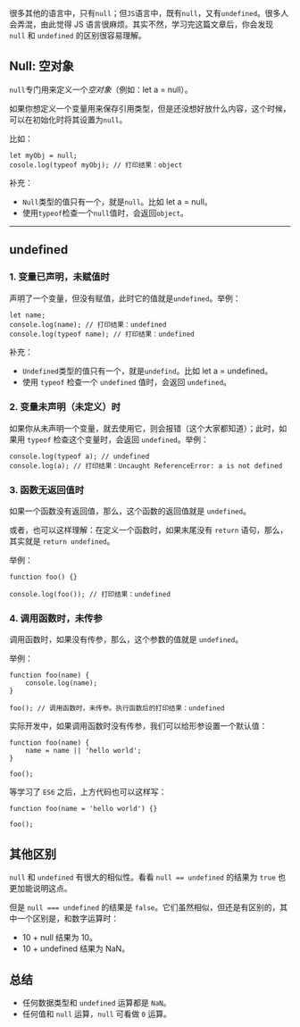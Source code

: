 很多其他的语言中，只有`null`；但`JS`语言中，既有`null`，又有`undefined`。很多人会弄混，由此觉得 JS 语言很麻烦。其实不然，学习完这篇文章后，你会发现 `null` 和 `undefined` 的区别很容易理解。

## Null: 空对象

`null`专门用来定义一个*空对象*（例如：let a = null）。

如果你想定义一个变量用来保存引用类型，但是还没想好放什么内容，这个时候，可以在初始化时将其设置为`null`。

比如：

```
let myObj = null;
cosole.log(typeof myObj); // 打印结果：object
```

补充：

- `Null`类型的值只有一个，就是`null`。比如 let a = null。
- 使用`typeof`检查一个`null`值时，会返回`object`。

---

## undefined

### 1. 变量已声明，未赋值时

声明了一个变量，但没有赋值，此时它的值就是`undefined`。举例：

```
let name;
console.log(name); // 打印结果：undefined
console.log(typeof name); // 打印结果：undefined
```

补充：

- `Undefined`类型的值只有一个，就是`undefind`。比如 let a = undefined。
- 使用 `typeof` 检查一个 `undefined` 值时，会返回 `undefined`。

### 2. 变量未声明（未定义）时

如果你从未声明一个变量，就去使用它，则会报错（这个大家都知道）；此时，如果用 `typeof` 检查这个变量时，会返回 `undefined`。举例：

```
console.log(typeof a); // undefined
console.log(a); // 打印结果：Uncaught ReferenceError: a is not defined
```

### 3. 函数无返回值时

如果一个函数没有返回值，那么，这个函数的返回值就是 `undefined`。

或者，也可以这样理解：在定义一个函数时，如果末尾没有 `return` 语句，那么，其实就是 `return undefined`。

举例：

```
function foo() {}

console.log(foo()); // 打印结果：undefined
```

### 4. 调用函数时，未传参

调用函数时，如果没有传参，那么，这个参数的值就是 `undefined`。

举例：

```
function foo(name) {
    console.log(name);
}

foo(); // 调用函数时，未传参。执行函数后的打印结果：undefined
```

实际开发中，如果调用函数时没有传参，我们可以给形参设置一个默认值：

```
function foo(name) {
    name = name || 'hello world';
}

foo();
```

等学习了 `ES6` 之后，上方代码也可以这样写：

```
function foo(name = 'hello world') {}

foo();
```

## 其他区别

`null` 和 `undefined` 有很大的相似性。看看 `null == undefined` 的结果为 `true` 也更加能说明这点。

但是 `null === undefined` 的结果是 `false`。它们虽然相似，但还是有区别的，其中一个区别是，和数字运算时：

- 10 + null 结果为 10。
- 10 + undefined 结果为 NaN。

## 总结

- 任何数据类型和 `undefined` 运算都是 `NaN`。
- 任何值和 `null` 运算，`null` 可看做 `0` 运算。